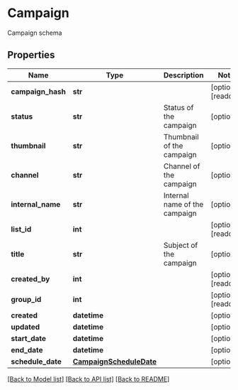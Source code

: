 # Campaign

Campaign schema
## Properties
Name | Type | Description | Notes
------------ | ------------- | ------------- | -------------
**campaign_hash** | **str** |  | [optional] [readonly] 
**status** | **str** | Status of the campaign | [optional] 
**thumbnail** | **str** | Thumbnail of the campaign | [optional] 
**channel** | **str** | Channel of the campaign | [optional] 
**internal_name** | **str** | Internal name of the campaign | [optional] 
**list_id** | **int** |  | [optional] [readonly] 
**title** | **str** | Subject of the campaign | [optional] 
**created_by** | **int** |  | [optional] [readonly] 
**group_id** | **int** |  | [optional] [readonly] 
**created** | **datetime** |  | [optional] 
**updated** | **datetime** |  | [optional] 
**start_date** | **datetime** |  | [optional] 
**end_date** | **datetime** |  | [optional] 
**schedule_date** | [**CampaignScheduleDate**](CampaignScheduleDate.md) |  | [optional] 

[[Back to Model list]](../README.md#documentation-for-models) [[Back to API list]](../README.md#documentation-for-api-endpoints) [[Back to README]](../README.md)


